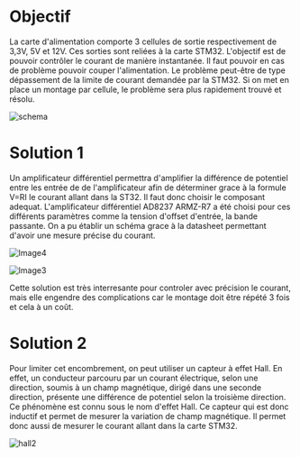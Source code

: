 # Objectif

La carte d'alimentation comporte 3 cellules de sortie  respectivement de 3,3V, 5V et 12V. Ces sorties sont reliées à 
la carte STM32. L'objectif est de pouvoir contrôler le courant de manière instantanée. Il faut pouvoir en cas de problème
pouvoir couper l'alimentation. Le problème peut-être de type dépassement de la limite de courant demandée par la STM32. Si 
on met en place un montage par cellule, le problème sera plus rapidement trouvé et résolu. 
 
![schema](https://user-images.githubusercontent.com/47904531/58384878-b0fcab80-7fe8-11e9-9f08-bc525399ca31.png)


# Solution 1 

Un amplificateur différentiel permettra d'amplifier la différence de potentiel entre les entrée de de l'amplificateur 
afin de déterminer grace à la formule V=RI le courant allant dans la ST32. Il faut donc choisir le composant adequat. 
L'amplificateur différentiel AD8237 ARMZ-R7 a été choisi pour ces différents paramètres comme la tension d'offset d'entrée, 
la bande passante. On a pu établir un schéma grace à la datasheet permettant d'avoir une mesure précise du courant. 

![Image4](https://user-images.githubusercontent.com/47904531/58385070-edc9a200-7fea-11e9-9907-41e94e515cef.png)

 
![Image3](https://user-images.githubusercontent.com/47904531/58384887-e86b5800-7fe8-11e9-9d78-9ab33145108c.png)

Cette solution est très interresante pour controler avec précision le courant, mais elle engendre des complications car 
le montage doit être répété 3 fois et cela à un coût. 
 
# Solution 2

Pour limiter cet encombrement, on peut utiliser un capteur à effet Hall. En effet, un conducteur parcouru par un courant 
électrique, selon une direction, soumis à un champ magnétique, dirigé dans une seconde direction, présente une différence de 
potentiel selon la troisième direction. Ce phénomène est connu sous le nom d'effet Hall. Ce capteur qui est donc inductif et
permet de mesurer la variation de champ magnétique. Il permet donc aussi de mesurer le courant allant dans la carte STM32.

![hall2](https://user-images.githubusercontent.com/47904531/58384909-38e2b580-7fe9-11e9-8e1b-12b042acf95f.gif)
